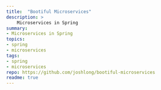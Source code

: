 ```yaml
---
title:  "Bootiful Microservices"
description: >
    Microservices in Spring
summary:
- Microservices in Spring
topics:
- spring
- microservices
tags:
- spring
- microservices
repo: https://github.com/joshlong/bootiful-microservices
readme: true
---
```


